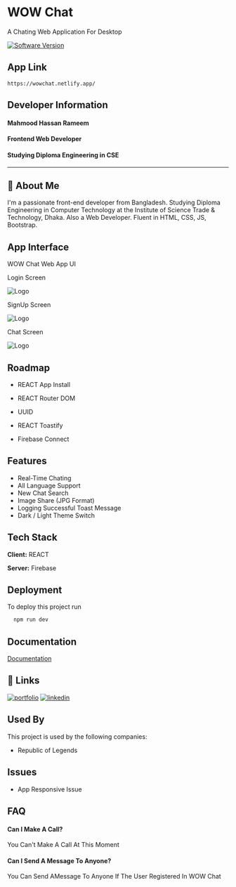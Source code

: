# WOW Chat

A Chating Web Application For Desktop

[![Software Version](https://img.shields.io/badge/Software_Version-Insider_Preview-red.svg)]()

## App Link

```
https://wowchat.netlify.app/
```

## Developer Information

#### **Mahmood Hassan Rameem**

#### Frontend Web Developer

#### Studying Diploma Engineering in CSE

---

## 🚀 About Me

I'm a passionate front-end developer from Bangladesh. Studying Diploma Engineering in Computer Technology at the Institute of Science Trade & Technology, Dhaka. Also a Web Developer. Fluent in HTML, CSS, JS, Bootstrap.

## App Interface

WOW Chat Web App UI

Login Screen

![Logo](https://wowchat.netlify.app/ss/ss1.png)

SignUp Screen

![Logo](https://wowchat.netlify.app/ss/ss2.png)

Chat Screen

![Logo](https://wowchat.netlify.app/ss/ss3.png)

## Roadmap

- REACT App Install

- REACT Router DOM

- UUID

- REACT Toastify

- Firebase Connect

## Features

- Real-Time Chating
- All Language Support
- New Chat Search
- Image Share (JPG Format)
- Logging Successful Toast Message
- Dark / Light Theme Switch

## Tech Stack

**Client:** REACT

**Server:** Firebase

## Deployment

To deploy this project run

```bash
  npm run dev
```

## Documentation

[Documentation](https://linktodocumentation)

## 🔗 Links

[![portfolio](https://img.shields.io/badge/my_portfolio-000?style=for-the-badge&logo=ko-fi&logoColor=white)](https://rameem.netlify.app/)
[![linkedin](https://img.shields.io/badge/linkedin-0A66C2?style=for-the-badge&logo=linkedin&logoColor=white)](https://www.linkedin.com/in/mahmood-hassan-rameem/)

## Used By

This project is used by the following companies:

- Republic of Legends

## Issues

- App Responsive Issue

## FAQ

#### Can I Make A Call?

You Can't Make A Call At This Moment

#### Can I Send A Message To Anyone?

You Can Send AMessage To Anyone If The User Registered In WOW Chat
